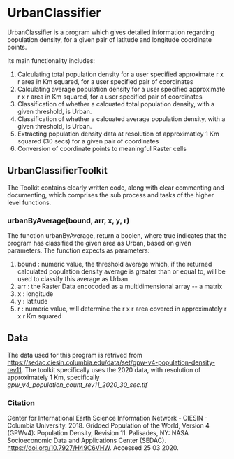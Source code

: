 # UrbanClassifier

UrbanClassifier is a program which gives detailed information regarding population density, for a given pair of latitude and longitude coordinate points.

Its main functionality includes:

1. Calculating total population density for a user specified approximate r x r area in Km squared, for a user specified pair of coordinates
2. Calculating average population density for a user specified approximate r x r area in Km squared, for a user specified pair of coordinates
3. Classification of whether a calcuated total population density, with a given threshold, is Urban.
4. Classification of whether a calcuated average population density, with a given threshold, is Urban.
5. Extracting population density data at resolution of approximatley 1 Km squared (30 secs) for a given pair of coordinates
6. Conversion of coordinate points to meaningful Raster cells

## UrbanClassifierToolkit

The Toolkit contains clearly written code, along with clear commenting and documenting, which comprises the sub process and tasks of the higher level functions.

### urbanByAverage(bound, arr, x, y, r)

The function urbanByAverage, return a boolen, where true indicates that the program has classified the given area as Urban, based on given parameters.
The function expects as parameters:

1. bound : numeric value, the threshold average which, if the returned calculated population density average is greater than or equal to, will be used to classify this average as Urban
2. arr : the Raster Data encocoded as a multidimensional array -- a matrix
3. x : longitude
4. y : latitude
5. r : numeric value, will determine the r x r area covered in approximately r x r Km squared

## Data

The data used for this program is retrived from https://sedac.ciesin.columbia.edu/data/set/gpw-v4-population-density-rev11.
The toolkit specifically uses the 2020 data, with resolution of approximately 1 Km, specifically _gpw_v4_population_count_rev11_2020_30_sec.tif_

### Citation

Center for International Earth Science Information Network - CIESIN - Columbia University. 2018. Gridded Population of the World, Version 4 (GPWv4): Population Density, Revision 11. Palisades, NY: NASA Socioeconomic Data and Applications Center (SEDAC). https://doi.org/10.7927/H49C6VHW. Accessed 25 03 2020.
